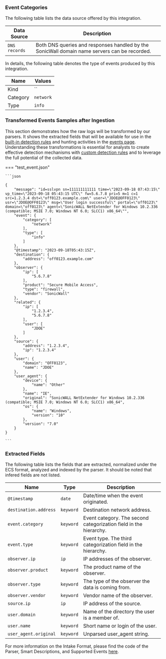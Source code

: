
### Event Categories


The following table lists the data source offered by this integration.

| Data Source | Description                          |
| ----------- | ------------------------------------ |
| `DNS records` | Both DNS queries and responses handled by the SonicWall domain name servers can be recorded. |





In details, the following table denotes the type of events produced by this integration.

| Name | Values |
| ---- | ------ |
| Kind | `` |
| Category | `network` |
| Type | `info` |




### Transformed Events Samples after Ingestion

This section demonstrates how the raw logs will be transformed by our parsers. It shows the extracted fields that will be available for use in the [built-in detection rules](/xdr/features/detect/rules_catalog) and hunting activities in the [events page](/xdr/features/investigate/events). Understanding these transformations is essential for analysts to create effective detection mechanisms with [custom detection rules](/xdr/features/detect/sigma) and to leverage the full potential of the collected data.

=== "test_event.json"

    ```json
	
    {
        "message": "id=sslvpn sn=111111111111 time=\"2023-09-18 07:43:15\" vp_time=\"2023-09-18 05:43:15 UTC\" fw=5.6.7.8 pri=5 m=1 c=1 src=1.2.3.4 dst=\"off0123.example.com\" user=\"JDOE@OFF0123\" usr=\"JDOE@OFF0123\" msg=\"User login successful\" portal=\"off0123\" domain=\"off0123\" agent=\"SonicWALL NetExtender for Windows 10.2.336 (compatible; MSIE 7.0; Windows NT 6.0; SLCC1) x86_64\"",
        "event": {
            "category": [
                "network"
            ],
            "type": [
                "info"
            ]
        },
        "@timestamp": "2023-09-18T05:43:15Z",
        "destination": {
            "address": "off0123.example.com"
        },
        "observer": {
            "ip": [
                "5.6.7.8"
            ],
            "product": "Secure Mobile Access",
            "type": "firewall",
            "vendor": "SonicWall"
        },
        "related": {
            "ip": [
                "1.2.3.4",
                "5.6.7.8"
            ],
            "user": [
                "JDOE"
            ]
        },
        "source": {
            "address": "1.2.3.4",
            "ip": "1.2.3.4"
        },
        "user": {
            "domain": "OFF0123",
            "name": "JDOE"
        },
        "user_agent": {
            "device": {
                "name": "Other"
            },
            "name": "IE",
            "original": "SonicWALL NetExtender for Windows 10.2.336 (compatible; MSIE 7.0; Windows NT 6.0; SLCC1) x86_64",
            "os": {
                "name": "Windows",
                "version": "10"
            },
            "version": "7.0"
        }
    }
    	
	```





### Extracted Fields

The following table lists the fields that are extracted, normalized under the ECS format, analyzed and indexed by the parser. It should be noted that infered fields are not listed.

| Name | Type | Description                |
| ---- | ---- | ---------------------------|
|`@timestamp` | `date` | Date/time when the event originated. |
|`destination.address` | `keyword` | Destination network address. |
|`event.category` | `keyword` | Event category. The second categorization field in the hierarchy. |
|`event.type` | `keyword` | Event type. The third categorization field in the hierarchy. |
|`observer.ip` | `ip` | IP addresses of the observer. |
|`observer.product` | `keyword` | The product name of the observer. |
|`observer.type` | `keyword` | The type of the observer the data is coming from. |
|`observer.vendor` | `keyword` | Vendor name of the observer. |
|`source.ip` | `ip` | IP address of the source. |
|`user.domain` | `keyword` | Name of the directory the user is a member of. |
|`user.name` | `keyword` | Short name or login of the user. |
|`user_agent.original` | `keyword` | Unparsed user_agent string. |



For more information on the Intake Format, please find the code of the Parser, Smart Descriptions, and Supported Events [here](https://github.com/SEKOIA-IO/intake-formats/tree/main/SonicWall/sonicwall-sma).